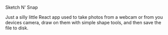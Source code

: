 Sketch N' Snap

Just a silly little React app used to take photos from a webcam or from you devices camera, draw on them with simple shape tools, and then save the file to disk.
